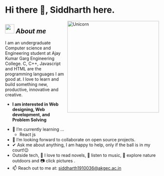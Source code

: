 # Hi there 👋, Siddharth here. 

<img align="right" width=300px alt="Unicorn" src="https://c.tenor.com/GN73MKBawZYAAAAi/busy-cute.gif" />

## <img src="https://media.giphy.com/media/ObNTw8Uzwy6KQ/giphy.gif" width="30px">&nbsp;***About me***

I am an undergraduate Computer science and Engineering student at Ajay Kumar Garg Engineering College. C, C++, Javascript and HTML are the programming languages 
I am good at. I love to learn and build something new, productive, innovative and creative.
* **I am interested in Web designing, Web development, and Problem Solving**
- 🌱 I’m currently learning ...
  - React js
- 👯 I’m looking forward to collaborate on open source projects.
- ✔ Ask me about anything, I am happy to help, only if the ball is in my court!😉<br>
- Outside tech, 📖 I love to read novels, 🎵 listen to music, 🌴 explore nature outdoors and 📷 click pictures .
- 📫 Reach out to me at: <a href="siddharth1910036@akgec.ac.in">siddharth1910036@akgec.ac.in</a>
